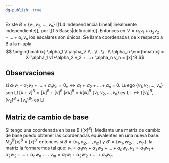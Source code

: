 ```yaml
---
dg-publish: true
---
```

[]()Existe $B= \{v_1, v_2, ..., v_n\}$ [[1.4 Independencia Lineal|linealmente independiente]], por [[1.5 Bases|definición]]. Entonces en $V = \alpha_1 v_1 + \alpha_2v_2+...+\alpha_nv_n$ los escalares son únicos. Se llama coordenadas de x respecto a B a la n-upla $$ \begin{bmatrix}
\alpha_1 \\
\alpha_2 \\
. \\
. \\
. \\
\alpha_n 
\end{bmatrix} = X=\alpha_1 v1+\alpha_2 v_2 + ...+ \alpha_n v_n = [x]^B  $$  
## Observaciones
si $\alpha_1 v_1 + \alpha_2 v_2+...+\alpha_n v_n =0_v\iff \alpha_1 +\alpha_2 + ...+ \alpha_n$ = 0. Luego $\{v_1, v_2, ..., v_n\}$ son LI
$[u+v]^B = [u]^B+[v]^B$ 
$[ku]^B= k[u]^B$ 
$\{v_1, v_2, ..., v_n\}$ es LI $\Leftrightarrow \{[v_1]^B , [v_2]^B + [v_n]^B\}$ es LI

## Matriz de cambio de base
Si tengo una coordenada en base B ($[x]^B$). Mediante una matriz de cambio de base puedo obtener las coordenadas equivalentes en una nueva base.
$M_B^{B'}[x]^B = [x]^{B'}$ 
entonces si $B= \{v_1, v_2, ..., v_m\}$ y $B'= \{w_1, w_2, ..., w_n\}$.
la matriz la formaremos tal que: 
$v_1 = \alpha_1 w_1+ \alpha_2 w_2+ ... + \alpha_n w_n$
$v_2 = \alpha_1 w_1+ \alpha_2 w_2+ ... + \alpha_n w_n$
.
.
.
$v_m = \alpha_1 w_1+ \alpha_2 w_2+ ... + \alpha_n w_n$